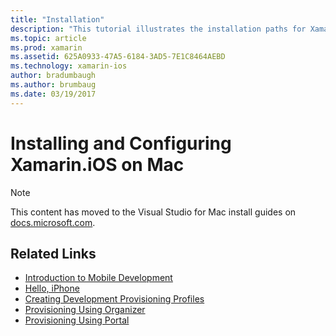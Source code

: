 ```yaml
---
title: "Installation"
description: "This tutorial illustrates the installation paths for Xamarin.iOS."
ms.topic: article
ms.prod: xamarin
ms.assetid: 625A0933-47A5-6184-3AD5-7E1C8464AEBD
ms.technology: xamarin-ios
author: bradumbaugh
ms.author: brumbaug
ms.date: 03/19/2017
---
```


# Installing and Configuring Xamarin.iOS on Mac

> [!NOTE]
> This content has moved to the Visual Studio for Mac install guides on [docs.microsoft.com](https://docs.microsoft.com/en-us/visualstudio/mac/installation).



## Related Links

- [Introduction to Mobile Development](~/cross-platform/get-started/introduction-to-mobile-development.md)
- [Hello, iPhone](~/ios/get-started/hello-ios/index.md)
- [Creating Development Provisioning Profiles](http://developer.apple.com/library/ios/#documentation/ToolsLanguages/Conceptual/DevPortalGuide/CreatingandDownloadingDevelopmentProvisioningProfiles/CreatingandDownloadingDevelopmentProvisioningProfiles.html)
- [Provisioning Using Organizer](http://developer.apple.com/library/ios/#recipes/xcode_help-devices_organizer/articles/provision_device_for_development-generic.html)
- [Provisioning Using Portal](http://developer.apple.com/library/ios/#recipes/ProvisioningPortal_Recipes/DownloadingaProvisioningProfile/DownloadingaProvisioningProfile.html)
